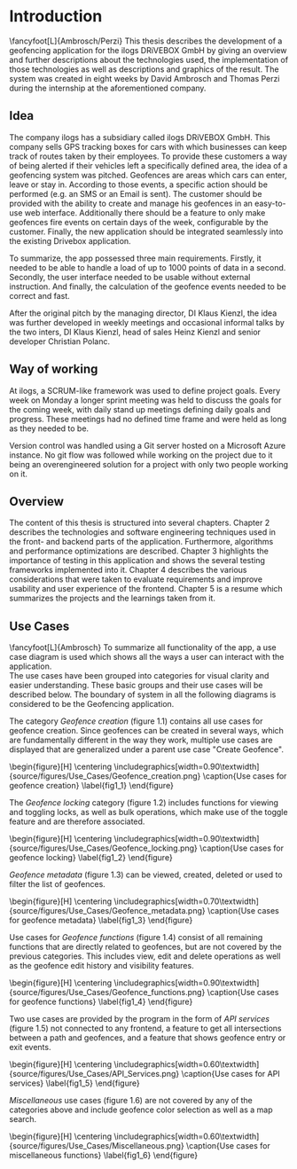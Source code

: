 # Introduction
\fancyfoot[L]{Ambrosch/Perzi}
This thesis describes the development of a geofencing application for the ilogs DRiVEBOX GmbH by giving an overview and further descriptions about the technologies used, the implementation of those technologies as well as descriptions and graphics of the result. The system was created in eight weeks by David Ambrosch and Thomas Perzi during the internship at the aforementioned company.

## Idea
The company ilogs has a subsidiary called ilogs DRiVEBOX GmbH. This company sells GPS tracking boxes for cars with which businesses can keep track of routes taken by their employees. To provide these customers a way of being alerted if their vehicles left a specifically defined area, the idea of a geofencing system was pitched. Geofences are areas which cars can enter, leave or stay in. According to those events, a specific action should be performed (e.g. an SMS or an Email is sent). The customer should be provided with the ability to create and manage his geofences in an easy-to-use web interface. Additionally there should be a feature to only make geofences fire events on certain days of the week, configurable by the customer. Finally, the new application should be integrated seamlessly into the existing Drivebox application. 

To summarize, the app possessed three main requirements. Firstly, it needed to be able to handle a load of up to 1000 points of data in a second. Secondly, the user interface needed to be usable without external instruction. And finally, the calculation of the geofence events needed to be correct and fast.

After the original pitch by the managing director, DI Klaus Kienzl, the idea was further developed in weekly meetings and occasional informal talks by the two inters, DI Klaus Kienzl, head of sales Heinz Kienzl and senior developer Christian Polanc.

## Way of working
At ilogs, a SCRUM-like framework was used to define project goals. Every week on Monday a longer sprint meeting was held to discuss the goals for the coming week, with daily stand up meetings defining daily goals and progress. These meetings had no defined time frame and were held as long as they needed to be.

Version control was handled using a Git server hosted on a Microsoft Azure instance. No git flow was followed while working on the project due to it being an overengineered solution for a project with only two people working on it. 

## Overview
The content of this thesis is structured into several chapters. Chapter 2 describes the technologies and software engineering techniques used in the front- and backend parts of the application. Furthermore, algorithms and performance optimizations are described. Chapter 3 highlights the importance of testing in this application and shows the several testing frameworks implemented into it. Chapter 4 describes the various considerations that were taken to evaluate requirements and improve usability and user experience of the frontend. Chapter 5 is a resume which summarizes the projects and the learnings taken from it.

## Use Cases
\fancyfoot[L]{Ambrosch}
To summarize all functionality of the app, a use case diagram is used which shows all the ways a user can interact with the application.\
The use cases have been grouped into categories for visual clarity and easier understanding. These basic groups and their use cases will be described below.
The boundary of system in all the following diagrams is considered to be the Geofencing application.

The category _Geofence creation_ (figure 1.1) contains all use cases for geofence creation. Since geofences can be created in several ways, which are fundamentally different in the way they work, multiple use cases are displayed that are generalized under a parent use case "Create Geofence".

\begin{figure}[H]
	\centering
  \includegraphics[width=0.90\textwidth]{source/figures/Use_Cases/Geofence_creation.png}
	\caption{Use cases for geofence creation}
	\label{fig1_1}
\end{figure}

The _Geofence locking_ category (figure 1.2) includes functions for viewing and toggling locks, as well as bulk operations, which make use of the toggle feature and are therefore associated.

\begin{figure}[H]
	\centering
  \includegraphics[width=0.90\textwidth]{source/figures/Use_Cases/Geofence_locking.png}
	\caption{Use cases for geofence locking}
	\label{fig1_2}
\end{figure}

_Geofence metadata_ (figure 1.3) can be viewed, created, deleted or used to filter the list of geofences.

\begin{figure}[H]
	\centering
  \includegraphics[width=0.70\textwidth]{source/figures/Use_Cases/Geofence_metadata.png}
	\caption{Use cases for geofence metadata}
	\label{fig1_3}
\end{figure}

Use cases for _Geofence functions_ (figure 1.4) consist of all remaining functions that are directly related to geofences, but are not covered by the previous categories. This includes view, edit and delete operations as well as the geofence edit history and visibility features.

\begin{figure}[H]
	\centering
  \includegraphics[width=0.90\textwidth]{source/figures/Use_Cases/Geofence_functions.png}
	\caption{Use cases for geofence functions}
	\label{fig1_4}
\end{figure}

Two use cases are provided by the program in the form of _API services_ (figure 1.5) not connected to any frontend, a feature to get all intersections between a path and geofences, and a feature that shows geofence entry or exit events.

\begin{figure}[H]
	\centering
  \includegraphics[width=0.60\textwidth]{source/figures/Use_Cases/API_Services.png}
	\caption{Use cases for API services}
	\label{fig1_5}
\end{figure}

_Miscellaneous_ use cases (figure 1.6) are not covered by any of the categories above and include geofence color selection as well as a map search.

\begin{figure}[H]
	\centering
  \includegraphics[width=0.60\textwidth]{source/figures/Use_Cases/Miscellaneous.png}
	\caption{Use cases for miscellaneous functions}
	\label{fig1_6}
\end{figure}
